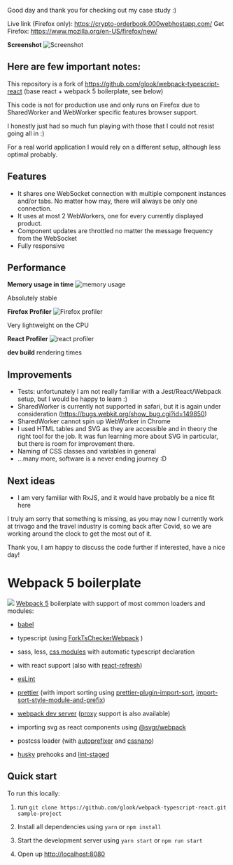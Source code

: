 Good day and thank you for checking out my case study :)

Live link (Firefox only): https://crypto-orderbook.000webhostapp.com/
Get Firefox: https://www.mozilla.org/en-US/firefox/new/

**Screenshot**
![Screenshot](https://i.ibb.co/wsb5pSD/Screenshot-2021-07-04-at-14-13-28.png)

## Here are few important notes:

This repository is a fork of https://github.com/glook/webpack-typescript-react (base react + webpack 5 boilerplate, see below)

This code is not for production use and only runs on Firefox due to SharedWorker and WebWorker specific features browser support.

I honestly just had so much fun playing with those that I could not resist going all in :)

For a real world application I would rely on a different setup, although less optimal probably.

## Features

-   It shares one WebSocket connection with multiple component instances and/or tabs. No matter how may, there will always be only one connection.
-   It uses at most 2 WebWorkers, one for every currently displayed product.
-   Component updates are throttled no matter the message frequency from the WebSocket
-   Fully responsive

## Performance

**Memory usage in time**
![memory usage](https://i.ibb.co/qjhL4qQ/Screenshot-2021-07-04-at-14-15-51.png)

Absolutely stable

**Firefox Profiler**
![Firefox profiler](https://i.ibb.co/DK87DW7/Screenshot-2021-07-04-at-14-08-36.png)

Very lightweight on the CPU

**React Profiler**
![react profiler](https://i.ibb.co/hcQ4FCc/Screenshot-2021-07-04-at-14-20-05.png)

**dev build** rendering times

## Improvements

-   Tests: unfortunately I am not really familiar with a Jest/React/Webpack setup, but I would be happy to learn :)
-   SharedWorker is currently not supported in safari, but it is again under consideration
    (https://bugs.webkit.org/show_bug.cgi?id=149850)
-   SharedWorker cannot spin up WebWorker in Chrome
-   I used HTML tables and SVG as they are accessible and in theory the right tool for the job.
    It was fun learning more about SVG in particular, but there is room for improvement there.
-   Naming of CSS classes and variables in general
-   ...many more, software is a never ending journey :D

## Next ideas

-   I am very familiar with RxJS, and it would have probably be a nice fit here

I truly am sorry that something is missing, as you may now I currently work at trivago and the travel industry is coming back after Covid, so we are working around the clock to get the most out of it.

Thank you, I am happy to discuss the code further if interested, have a nice day!

# Webpack 5 boilerplate

![](https://habrastorage.org/webt/q-/lv/b0/q-lvb0d4li7cpi-hsctistlzooi.png)
[Webpack 5](https://webpack.js.org/) boilerplate with support of most common loaders and modules:

-   [babel](https://babeljs.io/)

-   typescript (using [ForkTsCheckerWebpack](https://www.npmjs.com/package/fork-ts-checker-webpack-plugin) )

-   sass, less, [css modules](https://github.com/css-modules/css-modules) with automatic typescript declaration

-   with react support (also with [react-refresh](https://www.npmjs.com/package/@pmmmwh/react-refresh-webpack-plugin))

-   [esLint](https://www.npmjs.com/package/eslint)

-   [prettier](https://www.npmjs.com/package/prettier) (with import sorting using [prettier-plugin-import-sort](https://www.npmjs.com/package/prettier-plugin-import-sort), [import-sort-style-module-and-prefix](https://www.npmjs.com/package/import-sort-style-module-and-prefix))

-   [webpack dev server](https://webpack.js.org/configuration/dev-server/) ([proxy](https://webpack.js.org/configuration/dev-server/#devserverproxy) support is also available)

-   importing svg as react components using [@svgr/webpack](https://www.npmjs.com/package/@svgr/webpack)

-   postcss loader (with [autoprefixer](https://www.npmjs.com/package/autoprefixer) and [cssnano](https://www.npmjs.com/package/cssnano))

-   [husky](https://www.npmjs.com/package/husky) prehooks and [lint-staged](https://www.npmjs.com/package/lint-staged)

## Quick start

To run this locally:

1. run `git clone https://github.com/glook/webpack-typescript-react.git sample-project`

2. Install all dependencies using `yarn` or `npm install`

3. Start the development server using `yarn start` or `npm run start`

4. Open up [http://localhost:8080](http://localhost:8080)
